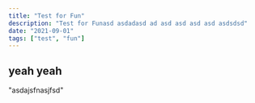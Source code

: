 ```yaml
---
title: "Test for Fun"
description: "Test for Funasd asdadasd ad asd asd asd asd asdsdsd"
date: "2021-09-01"
tags: ["test", "fun"]
---
```


## yeah yeah

"asdajsfnasjfsd"
